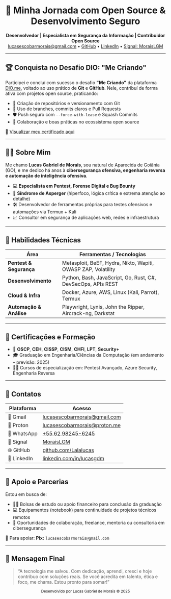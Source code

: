 <h1 align="center">🚀 Minha Jornada com Open Source & Desenvolvimento Seguro</h1>

<p align="center">
  <strong>Desenvolvedor | Especialista em Segurança da Informação | Contribuidor Open Source</strong><br>
  <a href="mailto:lucasescobarmorais@gmail.com">lucasescobarmorais@gmail.com</a> • 
  <a href="https://github.com/Lalalucas">GitHub</a> • 
  <a href="https://linkedin.com/in/lucasgdm">LinkedIn</a> • 
  <a href="https://signal.me/#eu/Cw8TsrwvMGUxNxVIVcel3uA4uI0s8xr5rRz6Zi7YsrHuLOqO1Q9G-IZ2z4bxm3lF">Signal: MoraisLGM</a>
</p>

---

## 🏆 Conquista no Desafio DIO: "Me Criando"

Participei e concluí com sucesso o desafio **"Me Criando"** da plataforma [DIO.me](https://dio.me), voltado ao uso prático de **Git** e **GitHub**. Nele, contribuí de forma ativa com projetos open source, praticando:

- 📌 Criação de repositórios e versionamento com Git
- 🔀 Uso de branches, commits claros e Pull Requests
- 🛡️ Push seguro com `--force-with-lease` e Squash Commits
- 🤝 Colaboração e boas práticas no ecossistema open source

📄 [Visualizar meu certificado aqui](https://www.dio.me/certificate/3HCRYICV/share)

---

## 👨‍💻 Sobre Mim

Me chamo **Lucas Gabriel de Morais**, sou natural de Aparecida de Goiânia (GO), e me dedico há anos à **cibersegurança ofensiva, engenharia reversa e automação de inteligência ofensiva**.

- 💻 **Especialista em Pentest, Forense Digital e Bug Bounty**
- 🧠 **Síndrome de Asperger** (hiperfoco, lógica crítica e extrema atenção ao detalhe)
- 🛠️ Desenvolvedor de ferramentas próprias para testes ofensivos e automações via Termux + Kali
- 📈 Consultor em segurança de aplicações web, redes e infraestrutura

---

## 💼 Habilidades Técnicas

| Área                    | Ferramentas / Tecnologias |
|-------------------------|---------------------------|
| **Pentest & Segurança** | Metasploit, BeEF, Hydra, Nikto, Wapiti, OWASP ZAP, Volatility |
| **Desenvolvimento**     | Python, Bash, JavaScript, Go, Rust, C#, DevSecOps, APIs REST |
| **Cloud & Infra**       | Docker, Azure, AWS, Linux (Kali, Parrot), Termux |
| **Automação & Análise** | Playwright, Lynis, John the Ripper, Aircrack-ng, Darkstat |

---

## 📜 Certificações e Formação

- 🏅 **OSCP**, **CEH**, **CISSP**, **CISM**, **CHFI**, **LPT**, **Security+**
- 🎓 Graduação em Engenharia/Ciências da Computação (em andamento – previsão: 2025)
- 🧑‍🎓 Cursos de especialização em: Pentest Avançado, Azure Security, Engenharia Reversa

---

## 🔗 Contatos

| Plataforma | Acesso |
|------------|--------|
| 📧 Gmail | [lucasescobarmorais@gmail.com](mailto:lucasescobarmorais@gmail.com) |
| 🔐 Proton | [lucasescobarmorais@proton.me](mailto:lucasescobarmorais@proton.me) |
| 📱 WhatsApp | [+55 62 98245-6245](https://wa.me/5562982456245) |
| 🔐 Signal | [MoraisLGM](https://signal.me/#eu/Cw8TsrwvMGUxNxVIVcel3uA4uI0s8xr5rRz6Zi7YsrHuLOqO1Q9G-IZ2z4bxm3lF) |
| 🌐 GitHub | [github.com/Lalalucas](https://github.com/Lalalucas) |
| 💼 LinkedIn | [linkedin.com/in/lucasgdm](https://linkedin.com/in/lucasgdm) |

---

## 🤝 Apoio e Parcerias

Estou em busca de:

- 🧑‍🎓 Bolsas de estudo ou apoio financeiro para conclusão da graduação
- 💻 Equipamentos (notebook) para continuidade de projetos técnicos remotos
- 🤝 Oportunidades de colaboração, freelance, mentoria ou consultoria em cibersegurança

📌 Para apoiar: **Pix:** `lucasescobarmorais@gmail.com`

---

## 💬 Mensagem Final

> “A tecnologia me salvou. Com dedicação, aprendi, cresci e hoje contribuo com soluções reais. Se você acredita em talento, ética e foco, me chama. Estou pronto para somar!”

<p align="center"><sub>Desenvolvido por Lucas Gabriel de Morais © 2025</sub></p>